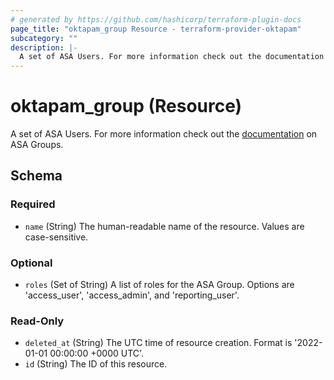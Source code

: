 ```yaml
---
# generated by https://github.com/hashicorp/terraform-plugin-docs
page_title: "oktapam_group Resource - terraform-provider-oktapam"
subcategory: ""
description: |-
  A set of ASA Users. For more information check out the documentation https://help.okta.com/asa/en-us/Content/Topics/Adv_Server_Access/docs/setup/groups.htm on ASA Groups.
---
```


# oktapam_group (Resource)

A set of ASA Users. For more information check out the [documentation](https://help.okta.com/asa/en-us/Content/Topics/Adv_Server_Access/docs/setup/groups.htm) on ASA Groups.



<!-- schema generated by tfplugindocs -->
## Schema

### Required

- `name` (String) The human-readable name of the resource. Values are case-sensitive.

### Optional

- `roles` (Set of String) A list of roles for the ASA Group. Options are 'access_user', 'access_admin', and 'reporting_user'.

### Read-Only

- `deleted_at` (String) The UTC time of resource creation. Format is '2022-01-01 00:00:00 +0000 UTC'.
- `id` (String) The ID of this resource.


